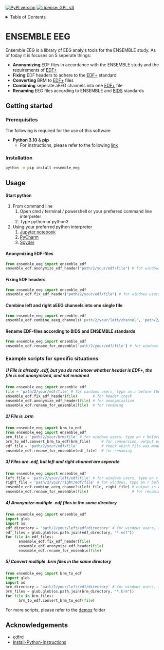 <!-- PROJECT SHIELDS -->
<!--
*** I'm using markdown "reference style" links for readability.
*** Reference links are enclosed in brackets [ ] instead of parentheses ( ).
*** See the bottom of this document for the declaration of the reference variables
*** for contributors-url, forks-url, etc. This is an optional, concise syntax you may use.
*** https://www.markdownguide.org/basic-syntax/#reference-style-links
-->
[![PyPI version](https://badge.fury.io/py/ensemble-eeg.svg)](https://badge.fury.io/py/ensemble-eeg)
[![License: GPL v3](https://img.shields.io/badge/License-GPLv3-blue.svg)](https://www.gnu.org/licenses/gpl-3.0)

<!-- TABLE OF CONTENTS -->
<details>
  <summary>Table of Contents</summary>
  <ol>
    <li>
      <a href="#about-the-project">ENSEMBLE EEG</a>
    </li>
    <li>
      <a href="#getting-started">Getting Started</a>
      <ul>
        <li><a href="#prerequisites">Prerequisites</a></li>
        <li><a href="#installation">Installation</a></li>
      </ul>
    </li>
    <li><a href="#usage">Usage</a></li>
    <li><a href="#acknowledgments">Acknowledgments</a></li>
  </ol>
</details>


<!-- ABOUT THE PROJECT -->
# ENSEMBLE EEG
Ensemble EEG is a library of EEG analyis tools for the ENSEMBLE study. As of
today it is focuses on 5 seperate things:

- **Anonymizing** EDF files in accordance with the ENSEMBLE study and the
  requirements of [EDF+](https://www.edfplus.info/specs/edfplus.html)
- **Fixing** EDF headers to adhere to the [EDF+](https://www.edfplus.info/specs/edfplus.html) standard
- **Converting** BRM to [EDF+](https://www.edfplus.info/specs/edfplus.html) files
- **Combining** seperate aEEG channels into one [EDF+](https://www.edfplus.info/specs/edfplus.html) file
- **Renaming** EEG files according to ENSEMBLE and [BIDS](https://bids-specification.readthedocs.io/en/stable/) standards

<!-- GETTING STARTED -->
## Getting started
### Prerequisites
The following is required for the use of this software
- **Python 3.10** & **pip**
  - For instructions, please refer to the following [link](https://github.com/PackeTsar/Install-Python/blob/master/README.md)

### Installation
```sh
python -m pip install ensemble_eeg
```

<!-- USAGE EXAMPLES -->
## Usage
#### Start python
1) From command line
   1) Open cmd / terminal / powershell or your preferred command line interpreter
   2) Type python or python3
2) Using your preferred python interpreter
   1) [Jupyter notebook](https://jupyter.org/install)
   2) [PyCharm](https://www.jetbrains.com/help/pycharm/installation-guide.html#standalone)
   3) [Spyder](https://docs.spyder-ide.org/current/installation.html)

#### Anonymizing EDF-files
```python
from ensemble_eeg import ensemble_edf
ensemble_edf.anonymize_edf_header("path/2/your/edf/file") # for windows users, type an r before the " to ensure the use of raw strings (r"path/2/your/edf/file") 
```
#### Fixing EDF headers
```python
from ensemble_eeg import ensemble_edf
ensemble_edf.fix_edf_header("path/2/your/edf/file") # for windows users, type an r before the " to ensure the use of raw strings (r"path/2/your/edf/file") 
```
#### Combine left and right aEEG channels into one single file
```python
from ensemble_eeg import ensemble_edf
ensemble_edf.combine_aeeg_channels('path/2/your/left/channel', 'path/2/your/right/channel', 'new_filename') # for windows users, type an r before the " to ensure the use of raw strings (r"path/2/your/edf/file") 
```
#### Rename EDF-files according to BIDS and ENSEMBLE standards
```python
from ensemble_eeg import ensemble_edf
ensemble_edf.rename_for_ensemble('path/2/your/edf/file') # for windows users, type an r before the " to ensure the use of raw strings (r"path/2/your/edf/file") 
```
### Example scripts for specific situations
##### 1) File is already .edf, but you do not know whether header is EDF+, the file is not anonymized, and not renamed
```python
from ensemble_eeg import ensemble_edf
file = 'path/2/your/edf/file' # for windows users, type an r before the " to ensure the use of raw strings (r"path/2/your/edf/file") 
ensemble_edf.fix_edf_header(file)       # for header check
ensemble_edf.anonymize_edf_header(file) # for anonymization
ensemble_edf.rename_for_ensemble(file)  # for renaming

```
##### 2) File is .brm 
```python
from ensemble_eeg import brm_to_edf
from ensemble_eeg import ensemble_edf
brm_file = 'path/2/your/brm/file' # for windows users, type an r before the " to ensure the use of raw strings (r"path/2/your/brm/file") 
brm_to_edf.convert_brm_to_edf(brm_file)     # for conversion, output edf is already anonymized
edf_file = 'path/2/your/edf/file'           # check which file was made in previous step
ensemble_edf.rename_for_ensemble(edf_file)  # for renaming

```
##### 3) Files are .edf, but left and right channel are seperate 
```python
from ensemble_eeg import ensemble_edf
left_file = 'path/2/your/left/edf/file' # for windows users, type an r before the " to ensure the use of raw strings (r"path/2/your/edf/file") 
right_file = 'path/2/your/right/edf/file' # for windows, type an r before the " to ensure the use of raw strings (r"path/2/your/edf/file") 
ensemble_edf.combine_aeeg_channels(left_file, right_file) # output is automatically anonymized
ensemble_edf.rename_for_ensemble(file)                    # for renaming

```
##### 4) Anonymize multiple .edf files in the same directory 
```python
from ensemble_eeg import ensemble_edf
import glob
import os
edf_directory = 'path/2/your/left/edf/directory' # for windows users, type an r before the " to ensure the use of raw strings (r"path/2/your/edf/file") 
edf_files = glob.glob(os.path.join(edf_directory, "*.edf"))
for file in edf_files:
      ensemble_edf.fix_edf_header(file) 
      ensemble_edf.anonymize_edf_header(file) 
      ensemble_edf.rename_for_ensemble(file)                    
```
##### 5) Convert multiple .brm files in the same directory 
```python
from ensemble_eeg import brm_to_edf
import glob
import os
brm_directory = 'path/2/your/left/edf/directory' # for windows users, type an r before the " to ensure the use of raw strings (r"path/2/your/edf/file") 
brm_files = glob.glob(os.path.join(brm_directory, "*.brm"))
for file in brm_files:
      brm_to_edf.convert_brm_to_edf(file) 
```

For more scripts, please refer to the [demos](demos) folder
<!-- ACKNOWLEDGMENTS -->
## Acknowledgements
- [edfrd](https://github.com/somnonetz/edfrd)
- [Install-Python-Instructions](https://github.com/PackeTsar/Install-Python/tree/master)
